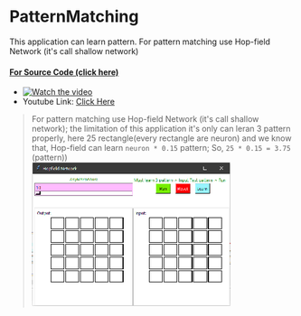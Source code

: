 # PatternMatching
This application can learn pattern. For pattern matching use Hop-field Network (it's call shallow network)
#### [For Source Code (click here)](https://github.com/abuhanifnumani/PatternMatching/blob/master/Pattern%20matching%20(Hop-field)%20Application.ipynb)
  * [![Watch the video](https://youtu.be/MHTJCPf3odk)](https://youtu.be/MHTJCPf3odk)
  * Youtube Link: [Click Here](https://youtu.be/MHTJCPf3odk)
  > For pattern matching use Hop-field Network (it's call shallow network); the limitation of this application it's only can leran 3 pattern properly,  here 25 rectangle(every rectangle are neuron) and we know that, Hop-field can learn `neuron * 0.15` pattern; So, `25 * 0.15 = 3.75` (pattern))
  <br> ![Application UI](https://github.com/abuhanifnumani/PatternMatching/blob/main/Hop-Field%20Application.png)
  

